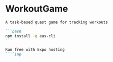 # WorkoutGame
````markdown
A task-based quest game for tracking workouts

```bash
npm install -g eas-cli
```

Run free with Expo hosting
````1np